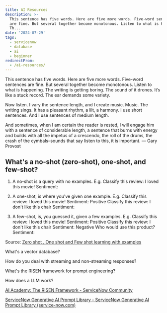 ```yaml
---
title: AI Resources
description: >-
  This sentence has five words. Here are five more words. Five-word sentences
  are fine. But several together become monotonous. Listen to what is happening.
  Th...
date: '2024-07-29'
tags:
  - servicenow
  - database
  - ai
  - beginner
redirectFrom:
  - /ai-resources/
---
```


This sentence has five words. Here are five more words. Five-word sentences are fine. But several together become monotonous. Listen to what is happening. The writing is getting boring. The sound of it drones. It’s like a stuck record. The ear demands some variety.

Now listen. I vary the sentence length, and I create music. Music. The writing sings. It has a pleasant rhythm, a lilt, a harmony. I use short sentences. And I use sentences of medium length.

And sometimes, when I am certain the reader is rested, I will engage him with a sentence of considerable length, a sentence that burns with energy and builds with all the impetus of a crescendo, the roll of the drums, the crash of the cymbals–sounds that say listen to this, it is important. — Gary Provost



## What's a no-shot (zero-shot), one-shot, and few-shot?

1. A no-shot is a query with no examples.  E.g. 
   Classify this review: I loved this movie!
   Sentiment:

2. A one-shot, is where you've given one example. E.g.
   Classify this review: I loved this movie!
   Sentiment: Positive
   Classify this review: I don't like this chair
   Sentiment:

3. A few-shot, is, you guessed it, given a few examples. E.g.
   Classify this review: I loved this movie!
   Sentiment: Positive
   Classify this review: I don't like this chair
   Sentiment: Negative
   Who would use this product?
   Sentiment: 

Source: [Zero shot , One shot and Few shot learning with examples](https://rahulrajpvr7d.medium.com/zero-shot-one-shot-and-few-shot-learning-with-examples-8a3efdcbb158)

What's a vector database?

How do you deal with streaming and non-streaming responses?

What's the RISEN framework for prompt engineering?

How does a LLM work?

<!--StartFragment-->

[AI Academy: The RISEN Framework - ServiceNow Community](https://www.servicenow.com/community/developer-advocate-blog/ai-academy-the-risen-framework/ba-p/2977866)

[ServiceNow Generative AI Prompt Library - ServiceNow Generative AI Prompt Library (service-now.com)](https://communityresources.service-now.com/ai)

<!--EndFragment-->
